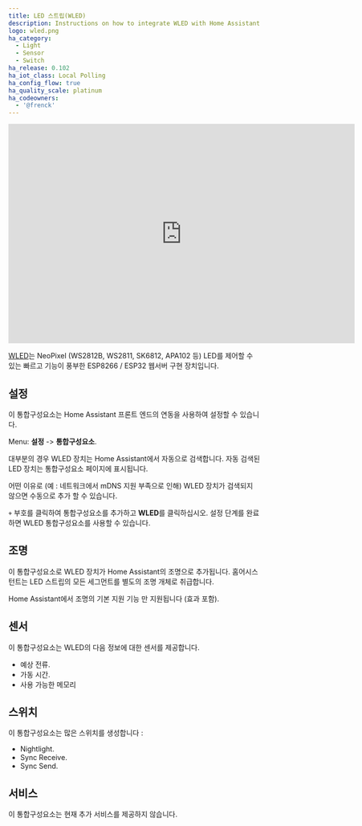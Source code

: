 ```yaml
---
title: LED 스트립(WLED)
description: Instructions on how to integrate WLED with Home Assistant.
logo: wled.png
ha_category:
  - Light
  - Sensor
  - Switch
ha_release: 0.102
ha_iot_class: Local Polling
ha_config_flow: true
ha_quality_scale: platinum
ha_codeowners:
  - '@frenck'
---
```


<iframe width="690" height="437" src="https://www.youtube.com/embed/GLtzCijDUbw" frameborder="0" allow="accelerometer; autoplay; encrypted-media; gyroscope; picture-in-picture" allowfullscreen></iframe>

[WLED](https://github.com/Aircoookie/WLED)는 NeoPixel (WS2812B, WS2811, SK6812, APA102 등) LED를 제어할 수 있는  빠르고 기능이 풍부한 ESP8266 / ESP32 웹서버 구현 장치입니다.

## 설정

이 통합구성요소는 Home Assistant 프론트 엔드의 연동을 사용하여 설정할 수 있습니다.

Menu: **설정** -> **통합구성요소**.

대부분의 경우 WLED 장치는 Home Assistant에서 자동으로 검색합니다. 자동 검색된 LED 장치는 통합구성요소 페이지에 표시됩니다.

어떤 이유로 (예 : 네트워크에서 mDNS 지원 부족으로 인해) WLED 장치가 검색되지 않으면 수동으로 추가 할 수 있습니다.

`+` 부호를 클릭하여 통합구성요소를 추가하고 **WLED**를 클릭하십시오. 설정 단계를 완료하면 WLED 통합구성요소를 사용할 수 있습니다.

## 조명 

이 통합구성요소로 WLED 장치가 Home Assistant의 조명으로 추가됩니다. 홈어시스턴트는 LED 스트립의 모든 세그먼트를 별도의 조명 개체로 취급합니다.

Home Assistant에서 조명의 기본 지원 기능 만 지원됩니다 (효과 포함).

## 센서	

이 통합구성요소는 WLED의 다음 정보에 대한 센서를 제공합니다.

- 예상 전류.
- 가동 시간.
- 사용 가능한 메모리

## 스위치

이 통합구성요소는 많은 스위치를 생성합니다 :

- Nightlight.
- Sync Receive.
- Sync Send.

## 서비스

이 통합구성요소는 현재 추가 서비스를 제공하지 않습니다.
